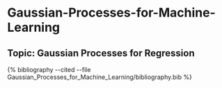 # Gaussian-Processes-for-Machine-Learning
## Topic: Gaussian Processes for Regression


{% bibliography --cited --file Gaussian_Processes_for_Machine_Learning/bibliography.bib  %}
